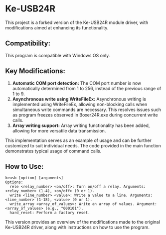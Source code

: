 # Ke-USB24R

This project is a forked version of the Ke-USB24R module driver, with modifications aimed at enhancing its functionality.

## Compatibility:
This program is compatible with Windows OS only.

## Key Modifications:

1. **Automatic COM port detection:** The COM port number is now automatically determined from 1 to 256, instead of the previous range of 1 to 9.
2. **Asynchronous write using WriteFileEx:** Asynchronous writing is implemented using WriteFileEx, allowing non-blocking calls when simultaneous write commands are necessary. This resolves issues such as program freezes observed in Boxer24R.exe during concurrent write calls.
3. **Array writing support:** Array writing functionality has been added, allowing for more versatile data transmission.

This implementation serves as an example of usage and can be further customized to suit individual needs. The code provided in the main function demonstrates typical usage of command calls.

## How to Use:

```
keusb [option] [arguments]
Options:
  rele <relay_number> <on/off>: Turn on/off a relay. Arguments: <relay_number> (1-4), <on/off> (0 or 1).
  write <line_number> <value>: Write a value to a line. Arguments: <line_number> (1-18), <value> (0 or 1).
  write_array <array_of_values>: Write an array of values. Argument: <array_of_values> (e.g., "000101").
  hard_reset: Perform a factory reset.
```

This version provides an overview of the modifications made to the original Ke-USB24R driver, along with instructions on how to use the program.
